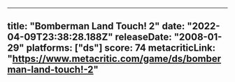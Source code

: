
---
title: "Bomberman Land Touch! 2"
date: "2022-04-09T23:38:28.188Z"
releaseDate: "2008-01-29"
platforms: ["ds"]
score: 74
metacriticLink: "https://www.metacritic.com/game/ds/bomberman-land-touch!-2"
---
